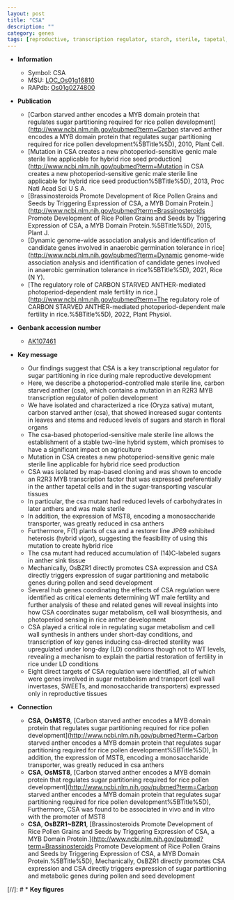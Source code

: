 ```yaml
---
layout: post
title: "CSA"
description: ""
category: genes
tags: [reproductive, transcription regulator, starch, sterile, tapetal, seed, stem, transporter, floral, transcription factor, anther, heterosis, pollen, development, seed development, sugar, fertility, sterility, cell wall, anther development, cell wall synthesis]
---
```


* **Information**  
    + Symbol: CSA  
    + MSU: [LOC_Os01g16810](http://rice.uga.edu/cgi-bin/ORF_infopage.cgi?orf=LOC_Os01g16810)  
    + RAPdb: [Os01g0274800](https://rapdb.dna.affrc.go.jp/locus/?name=Os01g0274800)  

* **Publication**  
    + [Carbon starved anther encodes a MYB domain protein that regulates sugar partitioning required for rice pollen development](http://www.ncbi.nlm.nih.gov/pubmed?term=Carbon starved anther encodes a MYB domain protein that regulates sugar partitioning required for rice pollen development%5BTitle%5D), 2010, Plant Cell.
    + [Mutation in CSA creates a new photoperiod-sensitive genic male sterile line applicable for hybrid rice seed production](http://www.ncbi.nlm.nih.gov/pubmed?term=Mutation in CSA creates a new photoperiod-sensitive genic male sterile line applicable for hybrid rice seed production%5BTitle%5D), 2013, Proc Natl Acad Sci U S A.
    + [Brassinosteroids Promote Development of Rice Pollen Grains and Seeds by Triggering Expression of CSA, a MYB Domain Protein.](http://www.ncbi.nlm.nih.gov/pubmed?term=Brassinosteroids Promote Development of Rice Pollen Grains and Seeds by Triggering Expression of CSA, a MYB Domain Protein.%5BTitle%5D), 2015, Plant J.
    + [Dynamic genome-wide association analysis and identification of candidate genes involved in anaerobic germination tolerance in rice](http://www.ncbi.nlm.nih.gov/pubmed?term=Dynamic genome-wide association analysis and identification of candidate genes involved in anaerobic germination tolerance in rice%5BTitle%5D), 2021, Rice (N Y).
    + [The regulatory role of CARBON STARVED ANTHER-mediated photoperiod-dependent male fertility in rice.](http://www.ncbi.nlm.nih.gov/pubmed?term=The regulatory role of CARBON STARVED ANTHER-mediated photoperiod-dependent male fertility in rice.%5BTitle%5D), 2022, Plant Physiol.

* **Genbank accession number**  
    + [AK107461](http://www.ncbi.nlm.nih.gov/nuccore/AK107461)

* **Key message**  
    + Our findings suggest that CSA is a key transcriptional regulator for sugar partitioning in rice during male reproductive development
    + Here, we describe a photoperiod-controlled male sterile line, carbon starved anther (csa), which contains a mutation in an R2R3 MYB transcription regulator of pollen development
    + We have isolated and characterized a rice (Oryza sativa) mutant, carbon starved anther (csa), that showed increased sugar contents in leaves and stems and reduced levels of sugars and starch in floral organs
    + The csa-based photoperiod-sensitive male sterile line allows the establishment of a stable two-line hybrid system, which promises to have a significant impact on agriculture
    + Mutation in CSA creates a new photoperiod-sensitive genic male sterile line applicable for hybrid rice seed production
    + CSA was isolated by map-based cloning and was shown to encode an R2R3 MYB transcription factor that was expressed preferentially in the anther tapetal cells and in the sugar-transporting vascular tissues
    + In particular, the csa mutant had reduced levels of carbohydrates in later anthers and was male sterile
    + In addition, the expression of MST8, encoding a monosaccharide transporter, was greatly reduced in csa anthers
    + Furthermore, F(1) plants of csa and a restorer line JP69 exhibited heterosis (hybrid vigor), suggesting the feasibility of using this mutation to create hybrid rice
    + The csa mutant had reduced accumulation of (14)C-labeled sugars in anther sink tissue
    + Mechanically, OsBZR1 directly promotes CSA expression and CSA directly triggers expression of sugar partitioning and metabolic genes during pollen and seed development
    + Several hub genes coordinating the effects of CSA regulation were identified as critical elements determining WT male fertility and further analysis of these and related genes will reveal insights into how CSA coordinates sugar metabolism, cell wall biosynthesis, and photoperiod sensing in rice anther development
    + CSA played a critical role in regulating sugar metabolism and cell wall synthesis in anthers under short-day conditions, and transcription of key genes inducing csa-directed sterility was upregulated under long-day (LD) conditions though not to WT levels, revealing a mechanism to explain the partial restoration of fertility in rice under LD conditions
    + Eight direct targets of CSA regulation were identified, all of which were genes involved in sugar metabolism and transport (cell wall invertases, SWEETs, and monosaccharide transporters) expressed only in reproductive tissues

* **Connection**  
    + __CSA__, __OsMST8__, [Carbon starved anther encodes a MYB domain protein that regulates sugar partitioning required for rice pollen development](http://www.ncbi.nlm.nih.gov/pubmed?term=Carbon starved anther encodes a MYB domain protein that regulates sugar partitioning required for rice pollen development%5BTitle%5D), In addition, the expression of MST8, encoding a monosaccharide transporter, was greatly reduced in csa anthers
    + __CSA__, __OsMST8__, [Carbon starved anther encodes a MYB domain protein that regulates sugar partitioning required for rice pollen development](http://www.ncbi.nlm.nih.gov/pubmed?term=Carbon starved anther encodes a MYB domain protein that regulates sugar partitioning required for rice pollen development%5BTitle%5D), Furthermore, CSA was found to be associated in vivo and in vitro with the promoter of MST8
    + __CSA__, __OsBZR1~BZR1__, [Brassinosteroids Promote Development of Rice Pollen Grains and Seeds by Triggering Expression of CSA, a MYB Domain Protein.](http://www.ncbi.nlm.nih.gov/pubmed?term=Brassinosteroids Promote Development of Rice Pollen Grains and Seeds by Triggering Expression of CSA, a MYB Domain Protein.%5BTitle%5D), Mechanically, OsBZR1 directly promotes CSA expression and CSA directly triggers expression of sugar partitioning and metabolic genes during pollen and seed development

[//]: # * **Key figures**  



